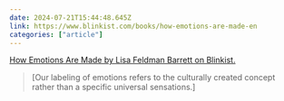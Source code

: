 ```yaml
---
date: 2024-07-21T15:44:48.645Z
link: https://www.blinkist.com/books/how-emotions-are-made-en
categories: ["article"]
---
```

[How Emotions Are Made by Lisa Feldman Barrett on Blinkist.](https://www.blinkist.com/books/how-emotions-are-made-en)

> [Our labeling of emotions refers to the culturally created concept rather than a specific universal sensations.]
